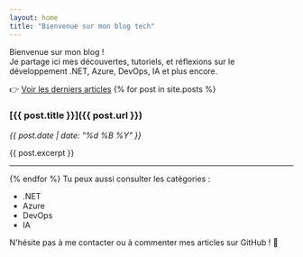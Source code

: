 ```yaml
---
layout: home
title: "Bienvenue sur mon blog tech"
---
```


Bienvenue sur mon blog !  
Je partage ici mes découvertes, tutoriels, et réflexions sur le développement .NET, Azure, DevOps, IA et plus encore.

👉 [Voir les derniers articles](./)
{% for post in site.posts %}
### [{{ post.title }}]({{ post.url }})
*{{ post.date | date: "%d %B %Y" }}*

{{ post.excerpt }}

---
{% endfor %}
Tu peux aussi consulter les catégories :
- .NET
- Azure
- DevOps
- IA

N'hésite pas à me contacter ou à commenter mes articles sur GitHub ! 🚀
